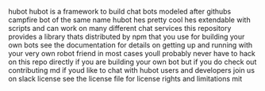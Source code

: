 hubot hubot is a framework to build chat bots modeled after githubs campfire bot of the same name hubot hes pretty cool hes extendable with scripts and can work on many different chat services this repository provides a library thats distributed by npm that you use for building your own bots see the documentation for details on getting up and running with your very own robot friend in most cases youll probably never have to hack on this repo directly if you are building your own bot but if you do check out contributing md if youd like to chat with hubot users and developers join us on slack license see the license file for license rights and limitations mit